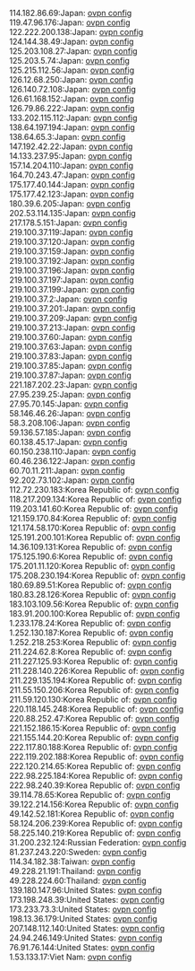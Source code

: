 114.182.86.69:Japan: [ovpn config](vpn/114_182_86_69.ovpn)  
119.47.96.176:Japan: [ovpn config](vpn/119_47_96_176.ovpn)  
122.222.200.138:Japan: [ovpn config](vpn/122_222_200_138.ovpn)  
124.144.38.49:Japan: [ovpn config](vpn/124_144_38_49.ovpn)  
125.203.108.27:Japan: [ovpn config](vpn/125_203_108_27.ovpn)  
125.203.5.74:Japan: [ovpn config](vpn/125_203_5_74.ovpn)  
125.215.112.56:Japan: [ovpn config](vpn/125_215_112_56.ovpn)  
126.12.68.250:Japan: [ovpn config](vpn/126_12_68_250.ovpn)  
126.140.72.108:Japan: [ovpn config](vpn/126_140_72_108.ovpn)  
126.61.168.152:Japan: [ovpn config](vpn/126_61_168_152.ovpn)  
126.79.86.222:Japan: [ovpn config](vpn/126_79_86_222.ovpn)  
133.202.115.112:Japan: [ovpn config](vpn/133_202_115_112.ovpn)  
138.64.197.194:Japan: [ovpn config](vpn/138_64_197_194.ovpn)  
138.64.65.3:Japan: [ovpn config](vpn/138_64_65_3.ovpn)  
147.192.42.22:Japan: [ovpn config](vpn/147_192_42_22.ovpn)  
14.133.237.95:Japan: [ovpn config](vpn/14_133_237_95.ovpn)  
157.14.204.110:Japan: [ovpn config](vpn/157_14_204_110.ovpn)  
164.70.243.47:Japan: [ovpn config](vpn/164_70_243_47.ovpn)  
175.177.40.144:Japan: [ovpn config](vpn/175_177_40_144.ovpn)  
175.177.42.123:Japan: [ovpn config](vpn/175_177_42_123.ovpn)  
180.39.6.205:Japan: [ovpn config](vpn/180_39_6_205.ovpn)  
202.53.114.135:Japan: [ovpn config](vpn/202_53_114_135.ovpn)  
217.178.5.151:Japan: [ovpn config](vpn/217_178_5_151.ovpn)  
219.100.37.119:Japan: [ovpn config](vpn/219_100_37_119.ovpn)  
219.100.37.120:Japan: [ovpn config](vpn/219_100_37_120.ovpn)  
219.100.37.159:Japan: [ovpn config](vpn/219_100_37_159.ovpn)  
219.100.37.192:Japan: [ovpn config](vpn/219_100_37_192.ovpn)  
219.100.37.196:Japan: [ovpn config](vpn/219_100_37_196.ovpn)  
219.100.37.197:Japan: [ovpn config](vpn/219_100_37_197.ovpn)  
219.100.37.199:Japan: [ovpn config](vpn/219_100_37_199.ovpn)  
219.100.37.2:Japan: [ovpn config](vpn/219_100_37_2.ovpn)  
219.100.37.201:Japan: [ovpn config](vpn/219_100_37_201.ovpn)  
219.100.37.209:Japan: [ovpn config](vpn/219_100_37_209.ovpn)  
219.100.37.213:Japan: [ovpn config](vpn/219_100_37_213.ovpn)  
219.100.37.60:Japan: [ovpn config](vpn/219_100_37_60.ovpn)  
219.100.37.63:Japan: [ovpn config](vpn/219_100_37_63.ovpn)  
219.100.37.83:Japan: [ovpn config](vpn/219_100_37_83.ovpn)  
219.100.37.85:Japan: [ovpn config](vpn/219_100_37_85.ovpn)  
219.100.37.87:Japan: [ovpn config](vpn/219_100_37_87.ovpn)  
221.187.202.23:Japan: [ovpn config](vpn/221_187_202_23.ovpn)  
27.95.239.25:Japan: [ovpn config](vpn/27_95_239_25.ovpn)  
27.95.70.145:Japan: [ovpn config](vpn/27_95_70_145.ovpn)  
58.146.46.26:Japan: [ovpn config](vpn/58_146_46_26.ovpn)  
58.3.208.106:Japan: [ovpn config](vpn/58_3_208_106.ovpn)  
59.136.57.185:Japan: [ovpn config](vpn/59_136_57_185.ovpn)  
60.138.45.17:Japan: [ovpn config](vpn/60_138_45_17.ovpn)  
60.150.238.110:Japan: [ovpn config](vpn/60_150_238_110.ovpn)  
60.46.236.122:Japan: [ovpn config](vpn/60_46_236_122.ovpn)  
60.70.11.211:Japan: [ovpn config](vpn/60_70_11_211.ovpn)  
92.202.73.102:Japan: [ovpn config](vpn/92_202_73_102.ovpn)  
112.72.230.183:Korea Republic of: [ovpn config](vpn/112_72_230_183.ovpn)  
118.217.209.134:Korea Republic of: [ovpn config](vpn/118_217_209_134.ovpn)  
119.203.141.60:Korea Republic of: [ovpn config](vpn/119_203_141_60.ovpn)  
121.159.170.84:Korea Republic of: [ovpn config](vpn/121_159_170_84.ovpn)  
121.174.58.170:Korea Republic of: [ovpn config](vpn/121_174_58_170.ovpn)  
125.191.200.101:Korea Republic of: [ovpn config](vpn/125_191_200_101.ovpn)  
14.36.109.131:Korea Republic of: [ovpn config](vpn/14_36_109_131.ovpn)  
175.125.190.6:Korea Republic of: [ovpn config](vpn/175_125_190_6.ovpn)  
175.201.11.120:Korea Republic of: [ovpn config](vpn/175_201_11_120.ovpn)  
175.208.230.194:Korea Republic of: [ovpn config](vpn/175_208_230_194.ovpn)  
180.69.89.51:Korea Republic of: [ovpn config](vpn/180_69_89_51.ovpn)  
180.83.28.126:Korea Republic of: [ovpn config](vpn/180_83_28_126.ovpn)  
183.103.109.56:Korea Republic of: [ovpn config](vpn/183_103_109_56.ovpn)  
183.91.200.100:Korea Republic of: [ovpn config](vpn/183_91_200_100.ovpn)  
1.233.178.24:Korea Republic of: [ovpn config](vpn/1_233_178_24.ovpn)  
1.252.130.187:Korea Republic of: [ovpn config](vpn/1_252_130_187.ovpn)  
1.252.218.253:Korea Republic of: [ovpn config](vpn/1_252_218_253.ovpn)  
211.224.62.8:Korea Republic of: [ovpn config](vpn/211_224_62_8.ovpn)  
211.227.125.93:Korea Republic of: [ovpn config](vpn/211_227_125_93.ovpn)  
211.228.140.226:Korea Republic of: [ovpn config](vpn/211_228_140_226.ovpn)  
211.229.135.194:Korea Republic of: [ovpn config](vpn/211_229_135_194.ovpn)  
211.55.150.206:Korea Republic of: [ovpn config](vpn/211_55_150_206.ovpn)  
211.59.120.130:Korea Republic of: [ovpn config](vpn/211_59_120_130.ovpn)  
220.118.145.248:Korea Republic of: [ovpn config](vpn/220_118_145_248.ovpn)  
220.88.252.47:Korea Republic of: [ovpn config](vpn/220_88_252_47.ovpn)  
221.152.186.15:Korea Republic of: [ovpn config](vpn/221_152_186_15.ovpn)  
221.155.144.20:Korea Republic of: [ovpn config](vpn/221_155_144_20.ovpn)  
222.117.80.188:Korea Republic of: [ovpn config](vpn/222_117_80_188.ovpn)  
222.119.202.188:Korea Republic of: [ovpn config](vpn/222_119_202_188.ovpn)  
222.120.214.65:Korea Republic of: [ovpn config](vpn/222_120_214_65.ovpn)  
222.98.225.184:Korea Republic of: [ovpn config](vpn/222_98_225_184.ovpn)  
222.98.240.39:Korea Republic of: [ovpn config](vpn/222_98_240_39.ovpn)  
39.114.78.65:Korea Republic of: [ovpn config](vpn/39_114_78_65.ovpn)  
39.122.214.156:Korea Republic of: [ovpn config](vpn/39_122_214_156.ovpn)  
49.142.52.181:Korea Republic of: [ovpn config](vpn/49_142_52_181.ovpn)  
58.124.206.239:Korea Republic of: [ovpn config](vpn/58_124_206_239.ovpn)  
58.225.140.219:Korea Republic of: [ovpn config](vpn/58_225_140_219.ovpn)  
31.200.232.124:Russian Federation: [ovpn config](vpn/31_200_232_124.ovpn)  
81.237.243.220:Sweden: [ovpn config](vpn/81_237_243_220.ovpn)  
114.34.182.38:Taiwan: [ovpn config](vpn/114_34_182_38.ovpn)  
49.228.21.191:Thailand: [ovpn config](vpn/49_228_21_191.ovpn)  
49.228.224.60:Thailand: [ovpn config](vpn/49_228_224_60.ovpn)  
139.180.147.96:United States: [ovpn config](vpn/139_180_147_96.ovpn)  
173.198.248.39:United States: [ovpn config](vpn/173_198_248_39.ovpn)  
173.233.73.3:United States: [ovpn config](vpn/173_233_73_3.ovpn)  
198.13.36.179:United States: [ovpn config](vpn/198_13_36_179.ovpn)  
207.148.112.140:United States: [ovpn config](vpn/207_148_112_140.ovpn)  
24.94.246.149:United States: [ovpn config](vpn/24_94_246_149.ovpn)  
76.91.76.144:United States: [ovpn config](vpn/76_91_76_144.ovpn)  
1.53.133.17:Viet Nam: [ovpn config](vpn/1_53_133_17.ovpn)  
